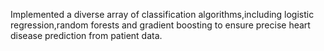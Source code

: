Implemented a diverse array of classification algorithms,including logistic regression,random forests and gradient boosting to ensure precise heart disease prediction from patient data.
